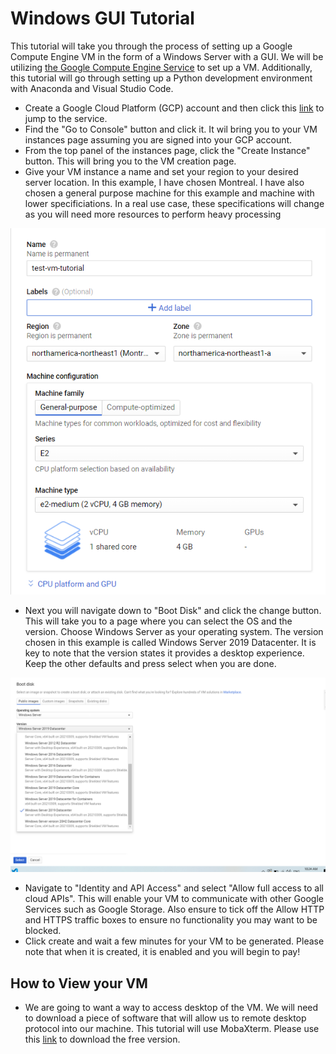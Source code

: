 # Windows GUI Tutorial

This tutorial will take you through the process of setting up a Google Compute Engine VM in the form of a Windows Server with a GUI. We will be utilizing [the Google Compute Engine Service](https://cloud.google.com/compute) to set up a VM. Additionally, this tutorial will go through setting up a Python development environment with Anaconda and Visual Studio Code.  

- Create a Google Cloud Platform (GCP) account and then click this [link](https://cloud.google.com/compute) to jump to the service. 
- Find the "Go to Console" button and click it. It wil bring you to your VM instances page assuming you are signed into your GCP account.
- From the top panel of the instances page, click the "Create Instance" button. This will bring you to the VM creation page. 
- Give your VM instance a name and set your region to your desired server location. In this example, I have chosen Montreal. I have also chosen a general purpose machine for this example and machine with lower specificiations. In a real use case, these specifications will change as you will need more resources to perform heavy processing

![](https://github.com/Samir-Sell/Cloud_Computing_Google/blob/main/Images/mtyp.png)

- Next you will navigate down to "Boot Disk" and click the change button. This will take you to a page where you can select the OS and the version. Choose Windows Server as your operating system. The version chosen in this example is called Windows Server 2019 Datacenter. It is key to note that the version states it provides a desktop experience. Keep the other defaults and press select when you are done.

![](https://github.com/Samir-Sell/Cloud_Computing_Google/blob/main/Images/Desktop.png)

- Navigate to "Identity and API Access" and select "Allow full access to all cloud APIs". This will enable your VM to communicate with other Google Services such as Google Storage. Also ensure to tick off the Allow HTTP and HTTPS traffic boxes to ensure no functionality you may want to be blocked. 
- Click create and wait a few minutes for your VM to be generated. Please note that when it is created, it is enabled and you will begin to pay! 

## How to View your VM

- We are going to want a way to access desktop of the VM. We will need to download a piece of software that will allow us to remote desktop protocol into our machine. This tutorial will use MobaXterm. Please use this [link](https://mobaxterm.mobatek.net/download.html) to download the free version. 
